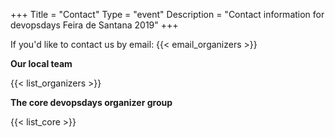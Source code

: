+++
Title = "Contact"
Type = "event"
Description = "Contact information for devopsdays Feira de Santana 2019"
+++

If you'd like to contact us by email: {{< email_organizers >}}

**Our local team**

{{< list_organizers >}}

**The core devopsdays organizer group**

{{< list_core >}}
